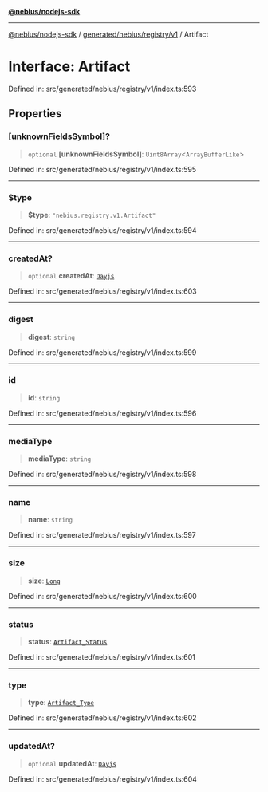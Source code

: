 [**@nebius/nodejs-sdk**](../../../../../README.md)

---

[@nebius/nodejs-sdk](../../../../../README.md) / [generated/nebius/registry/v1](../README.md) / Artifact

# Interface: Artifact

Defined in: src/generated/nebius/registry/v1/index.ts:593

## Properties

### \[unknownFieldsSymbol\]?

> `optional` **\[unknownFieldsSymbol\]**: `Uint8Array`\<`ArrayBufferLike`\>

Defined in: src/generated/nebius/registry/v1/index.ts:595

---

### $type

> **$type**: `"nebius.registry.v1.Artifact"`

Defined in: src/generated/nebius/registry/v1/index.ts:594

---

### createdAt?

> `optional` **createdAt**: [`Dayjs`](../../../../../runtime/protos/core/dayjs/classes/Dayjs.md)

Defined in: src/generated/nebius/registry/v1/index.ts:603

---

### digest

> **digest**: `string`

Defined in: src/generated/nebius/registry/v1/index.ts:599

---

### id

> **id**: `string`

Defined in: src/generated/nebius/registry/v1/index.ts:596

---

### mediaType

> **mediaType**: `string`

Defined in: src/generated/nebius/registry/v1/index.ts:598

---

### name

> **name**: `string`

Defined in: src/generated/nebius/registry/v1/index.ts:597

---

### size

> **size**: [`Long`](../../../../../runtime/protos/core/classes/Long.md)

Defined in: src/generated/nebius/registry/v1/index.ts:600

---

### status

> **status**: [`Artifact_Status`](../type-aliases/Artifact_Status.md)

Defined in: src/generated/nebius/registry/v1/index.ts:601

---

### type

> **type**: [`Artifact_Type`](../type-aliases/Artifact_Type.md)

Defined in: src/generated/nebius/registry/v1/index.ts:602

---

### updatedAt?

> `optional` **updatedAt**: [`Dayjs`](../../../../../runtime/protos/core/dayjs/classes/Dayjs.md)

Defined in: src/generated/nebius/registry/v1/index.ts:604
